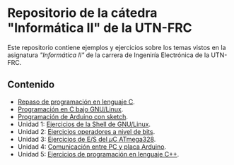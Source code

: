 # Repositorio de la cátedra "Informática II" de la UTN-FRC

Este repositorio contiene ejemplos y ejercicios sobre los temas vistos en la asignatura _"Informática II"_ de la carrera de Ingeniría Electrónica de la UTN-FRC.

## Contenido

* [Repaso de programación en lenguaje C](ejercicios/RepasoC.md).
* [Programación en C bajo GNU/Linux](ejercicios/ProgCLinux.md).
* [Programación de Arduino con sketch](ejercicios/Arduino.md).
* Unidad 1: [Ejercicios de la Shell de GNU/Linux](ejercicios/ShellLinux.md).
* Unidad 2: [Ejercicios operadores a nivel de bits](ejercicios/OpBits.md).
* Unidad 3: [Ejercicios de E/S del $`\mu`$C ATmega328](ejercicios/ATmega328ESdig.md).
* Unidad 4: [Comunicación entre PC y placa Arduino](ejercicios/ComPCArduino.md).
* Unidad 5: [Ejercicios de programación en lenguaje C++](ejercicios/Cpp.md).
